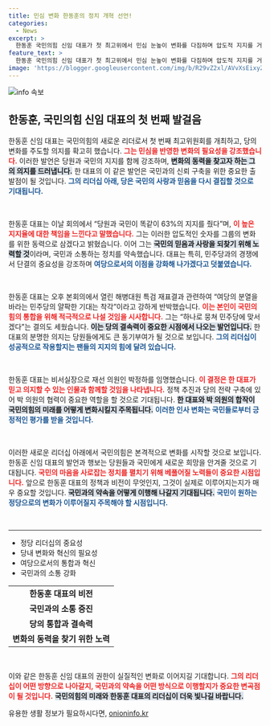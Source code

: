 ```yaml
---
title: 민심 변화 한동훈의 정치 개혁 선언!
categories:
  - News
excerpt: >
  한동훈 국민의힘 신임 대표가 첫 최고위에서 민심 눈높이 변화를 다짐하며 압도적 지지를 거듭 강조했습니다. 여당의 결속을 다짐하며 민주당의 오해를 불식할 모습에 귀추가 주목됩니다!
feature_text: >
  한동훈 국민의힘 신임 대표가 첫 최고위에서 민심 눈높이 변화를 다짐하며 압도적 지지를 거듭 강조했습니다. 여당의 결속을 다짐하며 민주당의 오해를 불식할 모습에 귀추가 주목됩니다!
image: 'https://blogger.googleusercontent.com/img/b/R29vZ2xl/AVvXsEixyZcFfHzMRdzZMjFBmAUKJYCLCGyLL1o632UiGVXcaFdKo_bkvkuCioo0uUKlGfBVcT3P84aROyZIXSBEx3Aw5nCQ3pTgDom1WDC4m8eifvWiAmWEEVb4x6G_l8C0QH225ldMjyaFvpxGEBGNO37VmDTDMHGhJPq73UglMfDca1-0aw/s1600/blogspot.png'
---
```


<p><img src="https://blogger.googleusercontent.com/img/b/R29vZ2xl/AVvXsEixyZcFfHzMRdzZMjFBmAUKJYCLCGyLL1o632UiGVXcaFdKo_bkvkuCioo0uUKlGfBVcT3P84aROyZIXSBEx3Aw5nCQ3pTgDom1WDC4m8eifvWiAmWEEVb4x6G_l8C0QH225ldMjyaFvpxGEBGNO37VmDTDMHGhJPq73UglMfDca1-0aw/s1600/blogspot.png" alt="info 속보" /></p>

<h2 data-ke-size="size26">한동훈, 국민의힘 신임 대표의 첫 번째 발걸음</h2>

<p data-ke-size="size16">한동훈 신임 대표는 국민의힘의 새로운 리더로서 첫 번째 최고위원회를 개최하고, 당의 변화를 주도할 의지를 확고히 했습니다. <b><span style="color: #ee2323;">그는 민심을 반영한 변화의 필요성을 강조했습니다.</span></b> 이러한 발언은 당원과 국민의 지지를 함께 강조하며, <b><span style="background-color: #21538527;">변화의 동력을 찾고자 하는 그의 의지를 드러냅니다.</span></b> 한 대표의 이 같은 발언은 국민과의 신뢰 구축을 위한 중요한 출발점이 될 것입니다. <b><span style="color: #1a5490;">그의 리더십 아래, 당은 국민의 사랑과 믿음을 다시 결집할 것으로 기대됩니다.</span></b></p>

<p data-ke-size="size16">&nbsp;</p>

<p>한동훈 대표는 이날 회의에서 “당원과 국민이 똑같이 63%의 지지를 줬다”며, <b><span style="color: #ee2323;">이 높은 지지율에 대한 책임을 느낀다고 말했습니다.</span></b> 그는 이러한 압도적인 숫자를 그룹의 변화를 위한 동력으로 삼겠다고 밝혔습니다. 이어 그는 <b><span style="background-color: #21538527;">국민의 믿음과 사랑을 되찾기 위해 노력할 것</span></b>이라며, 국민과 소통하는 정치를 약속했습니다. 대표는 특히, 민주당과의 경쟁에서 단결의 중요성을 강조하며 <b><span style="color: #1a5490;">여당으로서의 이점을 강화해 나가겠다고 덧붙였습니다.</span></b></p>

<p data-ke-size="size16">&nbsp;</p>

<p>한동훈 대표는 오후 본회의에서 열린 해병대원 특검 재표결과 관련하여 “여당의 분열을 바라는 민주당의 얄팍한 기대는 착각”이라고 강하게 반박했습니다. <b><span style="color: #ee2323;">이는 본인이 국민의힘의 통합을 위해 적극적으로 나설 것임을 시사합니다.</span></b> 그는 “하나로 뭉쳐 민주당에 맞서겠다”는 결의도 세웠습니다. <b><span style="background-color: #21538527;">이는 당의 결속력이 중요한 시점에서 나오는 발언입니다.</span></b> 한 대표의 분명한 의지는 당원들에게도 큰 동기부여가 될 것으로 보입니다. <b><span style="color: #1a5490;">그의 리더십이 성공적으로 작용할지는 팬들의 지지의 힘에 달려 있습니다.</span></b></p>

<p data-ke-size="size16">&nbsp;</p>

<p>한동훈 대표는 비서실장으로 재선 의원인 박정하를 임명했습니다. <b><span style="color: #ee2323;">이 결정은 한 대표가 믿고 의지할 수 있는 인물과 함께할 것임을 나타냅니다.</span></b> 정책 추진과 당의 전략 구축에 있어 박 의원의 협력이 중요한 역할을 할 것으로 기대됩니다. <b><span style="background-color: #21538527;">한 대표와 박 의원의 합작이 국민의힘의 미래를 어떻게 변화시킬지 주목됩니다.</span></b> <b><span style="color: #1a5490;">이러한 인사 변화는 국민들로부터 긍정적인 평가를 받을 것입니다.</span></b></p>

<p data-ke-size="size16">&nbsp;</p>

<p>이러한 새로운 리더십 아래에서 국민의힘은 본격적으로 변화를 시작할 것으로 보입니다. 한동훈 신임 대표의 발언과 행보는 당원들과 국민에게 새로운 희망을 안겨줄 것으로 기대됩니다. <b><span style="color: #ee2323;">국민의 마음을 사로잡는 정치를 펼치기 위해 베풀어질 노력들이 중요한 시점입니다.</span></b> 앞으로 한동훈 대표의 정책과 비전이 무엇인지, 그것이 실제로 이루어지는지가 매우 중요할 것입니다. <b><span style="background-color: #21538527;">국민과의 약속을 어떻게 이행해 나갈지 기대됩니다.</span></b> <b><span style="color: #1a5490;">국민이 원하는 정당으로의 변화가 이루어질지 주목해야 할 시점입니다.</span></b></p>

<p data-ke-size="size16">&nbsp;</p>

<hr/>

<ul>
  <li>정당 리더십의 중요성</li>
  <li>당내 변화와 혁신의 필요성</li>
  <li>여당으로서의 통합과 혁신</li>
  <li>국민과의 소통 강화</li>
</ul>

<table>
  <tr>
    <td style="text-align: center; height: 17px;"><b>한동훈 대표의 비전</b></td>
  </tr>
  <tr>
    <td style="text-align: center; height: 17px;"><b>국민과의 소통 증진</b></td>
  </tr>
  <tr>
    <td style="text-align: center; height: 17px;"><b>당의 통합과 결속력</b></td>
  </tr>
  <tr>
    <td style="text-align: center; height: 17px;"><b>변화의 동력을 찾기 위한 노력</b></td>
  </tr>
</table>

<p data-ke-size="size16">&nbsp;</p>

<p>이와 같은 한동훈 신임 대표의 권한이 실질적인 변화로 이어지길 기대합니다. <b><span style="color: #ee2323;">그의 리더십이 어떤 방향으로 나아갈지, 국민과의 약속을 어떤 방식으로 이행할지가 중요한 변곡점이 될 것입니다.</span></b> <b><span style="background-color: #21538527;">국민의힘의 미래와 한동훈 대표의 리더십이 더욱 빛나길 바랍니다.</span></b></p>
유용한 생활 정보가 필요하시다면, <a href="https://onioninfo.kr" rel="dofollow">onioninfo.kr</a>


